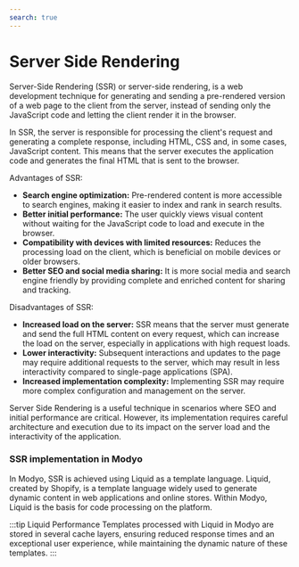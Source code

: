 ```yaml
---
search: true
---
```


# Server Side Rendering

Server-Side Rendering (SSR) or server-side rendering, is a web development technique for generating and sending a pre-rendered version of a web page to the client from the server, instead of sending only the JavaScript code and letting the client render it in the browser.

In SSR, the server is responsible for processing the client's request and generating a complete response, including HTML, CSS and, in some cases, JavaScript content. This means that the server executes the application code and generates the final HTML that is sent to the browser.

Advantages of SSR:

- **Search engine optimization:** Pre-rendered content is more accessible to search engines, making it easier to index and rank in search results.
- **Better initial performance:** The user quickly views visual content without waiting for the JavaScript code to load and execute in the browser.
- **Compatibility with devices with limited resources:** Reduces the processing load on the client, which is beneficial on mobile devices or older browsers.
- **Better SEO and social media sharing:** It is more social media and search engine friendly by providing complete and enriched content for sharing and tracking.

Disadvantages of SSR:

- **Increased load on the server:** SSR means that the server must generate and send the full HTML content on every request, which can increase the load on the server, especially in applications with high request loads.
- **Lower interactivity:** Subsequent interactions and updates to the page may require additional requests to the server, which may result in less interactivity compared to single-page applications (SPA).
- **Increased implementation complexity:** Implementing SSR may require more complex configuration and management on the server.

Server Side Rendering is a useful technique in scenarios where SEO and initial performance are critical. However, its implementation requires careful architecture and execution due to its impact on the server load and the interactivity of the application.

### SSR implementation in Modyo

In Modyo, SSR is achieved using Liquid as a template language. Liquid, created by Shopify, is a template language widely used to generate dynamic content in web applications and online stores. Within Modyo, Liquid is the basis for code processing on the platform.

:::tip Liquid Performance
Templates processed with Liquid in Modyo are stored in several cache layers, ensuring reduced response times and an exceptional user experience, while maintaining the dynamic nature of these templates.
:::